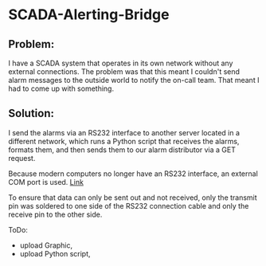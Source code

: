 # SCADA-Alerting-Bridge

## Problem:
I have a SCADA system that operates in its own network without any external connections. The problem was that this meant I couldn't send alarm messages to the outside world to notify the on-call team. That meant I had to come up with something.

## Solution:
I send the alarms via an RS232 interface to another server located in a different network, which runs a Python script that receives the alarms, formats them, and then sends them to our alarm distributor via a GET request.

Because modern computers no longer have an RS232 interface, an external COM port is used. [Link](https://www.wut.de/e-58665-ww-dade-000.php)

To ensure that data can only be sent out and not received, only the transmit pin was soldered to one side of the RS232 connection cable and only the receive pin to the other side.



ToDo:
- upload Graphic,
- upload Python script,
